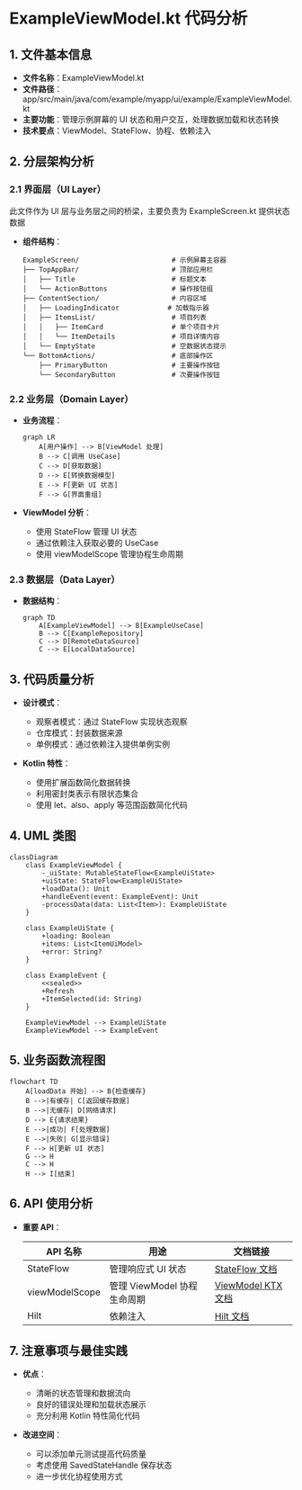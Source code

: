 # ExampleViewModel.kt 代码分析

## 1. 文件基本信息

- **文件名称**：ExampleViewModel.kt
- **文件路径**：app/src/main/java/com/example/myapp/ui/example/ExampleViewModel.kt
- **主要功能**：管理示例屏幕的 UI 状态和用户交互，处理数据加载和状态转换
- **技术要点**：ViewModel、StateFlow、协程、依赖注入

## 2. 分层架构分析

### 2.1 界面层（UI Layer）

此文件作为 UI 层与业务层之间的桥梁，主要负责为 ExampleScreen.kt 提供状态数据

- **组件结构**：

  ```plaintext
  ExampleScreen/                       # 示例屏幕主容器
  ├── TopAppBar/                       # 顶部应用栏
  │   ├── Title                        # 标题文本
  │   └── ActionButtons                # 操作按钮组
  ├── ContentSection/                  # 内容区域
  │   ├── LoadingIndicator            # 加载指示器
  │   ├── ItemsList/                   # 项目列表
  │   │   ├── ItemCard                 # 单个项目卡片
  │   │   └── ItemDetails              # 项目详情内容
  │   └── EmptyState                   # 空数据状态提示
  └── BottomActions/                   # 底部操作区
      ├── PrimaryButton                # 主要操作按钮
      └── SecondaryButton              # 次要操作按钮
  ```

### 2.2 业务层（Domain Layer）

- **业务流程**：

    ```mermaid
    graph LR
        A[用户操作] --> B[ViewModel 处理]
        B --> C[调用 UseCase]
        C --> D[获取数据]
        D --> E[转换数据模型]
        E --> F[更新 UI 状态]
        F --> G[界面重组]
    ```

- **ViewModel 分析**：
  - 使用 StateFlow 管理 UI 状态
  - 通过依赖注入获取必要的 UseCase
  - 使用 viewModelScope 管理协程生命周期

### 2.3 数据层（Data Layer）

- **数据结构**：

    ```mermaid
    graph TD
        A[ExampleViewModel] --> B[ExampleUseCase]
        B --> C[ExampleRepository]
        C --> D[RemoteDataSource]
        C --> E[LocalDataSource]
    ```

## 3. 代码质量分析

- **设计模式**：
  - 观察者模式：通过 StateFlow 实现状态观察
  - 仓库模式：封装数据来源
  - 单例模式：通过依赖注入提供单例实例

- **Kotlin 特性**：
  - 使用扩展函数简化数据转换
  - 利用密封类表示有限状态集合
  - 使用 let、also、apply 等范围函数简化代码

## 4. UML 类图

```mermaid
classDiagram
    class ExampleViewModel {
        -_uiState: MutableStateFlow<ExampleUiState>
        +uiState: StateFlow<ExampleUiState>
        +loadData(): Unit
        +handleEvent(event: ExampleEvent): Unit
        -processData(data: List<Item>): ExampleUiState
    }
    
    class ExampleUiState {
        +loading: Boolean
        +items: List<ItemUiModel>
        +error: String?
    }
    
    class ExampleEvent {
        <<sealed>>
        +Refresh
        +ItemSelected(id: String)
    }
    
    ExampleViewModel --> ExampleUiState
    ExampleViewModel --> ExampleEvent
```

## 5. 业务函数流程图

```mermaid
flowchart TD
    A[loadData 开始] --> B{检查缓存}
    B -->|有缓存| C[返回缓存数据]
    B -->|无缓存| D[网络请求]
    D --> E{请求结果}
    E -->|成功| F[处理数据]
    E -->|失败| G[显示错误]
    F --> H[更新 UI 状态]
    G --> H
    C --> H
    H --> I[结束]
```

## 6. API 使用分析

- **重要 API**：

    | API 名称 | 用途 | 文档链接 |
    |---------|------|---------|
    | StateFlow | 管理响应式 UI 状态 | [StateFlow 文档](https://kotlin.github.io/kotlinx.coroutines/kotlinx-coroutines-core/kotlinx.coroutines.flow/-state-flow/) |
    | viewModelScope | 管理 ViewModel 协程生命周期 | [ViewModel KTX 文档](https://developer.android.com/kotlin/ktx#viewmodel) |
    | Hilt | 依赖注入 | [Hilt 文档](https://developer.android.com/training/dependency-injection/hilt-android) |

## 7. 注意事项与最佳实践

- **优点**：
  - 清晰的状态管理和数据流向
  - 良好的错误处理和加载状态展示
  - 充分利用 Kotlin 特性简化代码

- **改进空间**：
  - 可以添加单元测试提高代码质量
  - 考虑使用 SavedStateHandle 保存状态
  - 进一步优化协程使用方式
